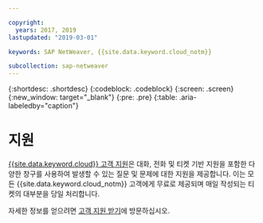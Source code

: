 ```yaml
---

copyright:
  years: 2017, 2019
lastupdated: "2019-03-01"

keywords: SAP NetWeaver, {{site.data.keyword.cloud_notm}}

subcollection: sap-netweaver
---
```


{:shortdesc: .shortdesc}
{:codeblock: .codeblock}
{:screen: .screen}
{:new_window: target="_blank"}
{:pre: .pre}
{:table: .aria-labeledby="caption"}

# 지원

[{{site.data.keyword.cloud}} 고객 지원](/docs/get-support?topic=get-support-getting-customer-support#getting-customer-support)은 대화, 전화 및 티켓 기반 지원을 포함한 다양한 창구를 사용하여 발생할 수 있는 질문 및 문제에 대한 지원을 제공합니다. 이는 모든 {{site.data.keyword.cloud_notm}} 고객에게 무료로 제공되며 매일 작성되는 티켓의 대부분을 당일 처리합니다.

자세한 정보를 얻으려면 [고객 지원 받기](/docs/get-support?topic=get-support-getting-customer-support#getting-customer-support)에 방문하십시오.
